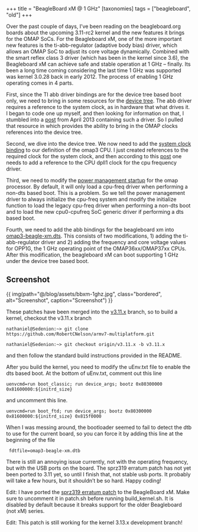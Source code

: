 +++
title = "BeagleBoard xM @ 1 GHz"
[taxonomies]
tags = ["beagleboard", "old"]
+++

Over the past couple of days, I’ve been reading on the beagleboard.org boards about the upcoming 3.11-rc2 kernel and the new features it brings for the OMAP SoCs.  For the Beagleboard xM, one of the more important new features is the ti-abb-regulator (adaptive body bias) driver, which allows an OMAP SoC to adjust its core voltage dynamically.  Combined with the smart reflex class 3 driver (which has been in the kernel since 3.6), the Beagleboard xM can achieve safe and stable operation at 1 GHz – finally.  Its been a long time coming considering the last time 1 GHz was supported was kernel 3.0.28 back in early 2012.  The process of enabling 1 GHz operating comes in 4 parts.

First, since the TI abb driver bindings are for the device tree based boot only, we need to bring in some resources for the [device tree](https://github.com/Teknoman117/beagleboardxm-kernel/blob/v3.11.x/patches/drivers/0005-ARM-dts-omap-clock-bindings-driver.patch).  The abb driver requires a reference to the system clock, as in hardware that what drives it.  I began to code one up myself, and then looking for information on that, I stumbled into a [post](http://lkml.indiana.edu/hypermail/linux/kernel/1304.1/04079.html) from April 2013  containing such a driver.  So I pulled that resource in which provides the ability to bring in the OMAP clocks references into the device tree.

Second, we dive into the device tree.  We now need to add the [system clock binding](https://github.com/Teknoman117/beagleboardxm-kernel/blob/v3.11.x/patches/omap/0014-ARM-dts-omap3-add-clock-bindings-to-dts.patch) to our definition of the omap3 CPU. I just created references to the required clock for the system clock, and then according to this [post](http://lkml.indiana.edu/hypermail/linux/kernel/1304.1/04074.html) one needs to add a reference to the CPU dpll1 clock for the cpu frequency driver.

Third, we need to modify the [power management startup](https://github.com/Teknoman117/beagleboardxm-kernel/blob/v3.11.x/patches/omap/0015-ARM-dts-omap-boot-support-cpu0-cpufreq.patch) for the omap processor. By default, it will only load a cpu-freq driver when performing a non-dts based boot.  This is a problem.  So we tell the power management driver to always initialize the cpu-freq system and modify the initialize function to load the legacy cpu-freq driver when performing a non-dts boot and to load the new cpu0-cpufreq SoC generic driver if performing a dts based boot.

Fourth, we need to add the abb bindings for the beagleboard xm into [omap3-beagle-xm.dts](https://github.com/Teknoman117/beagleboardxm-kernel/blob/v3.11.x/patches/omap/0016-ARM-dts-omap3-beagle-xm-add-opp1g-abb-bindings.patch).  This consists of two modifications, 1) adding the ti-abb-regulator driver and 2) adding the frequency and core voltage values for OPP1G, the 1 GHz operating point of the OMAP36xx/OMAP37xx CPUs.  After this modification, the beagleboard xM can boot supporting 1 GHz under the device tree based boot.

## Screenshot
{{ img(path="@/blog/assets/bbxm-1ghz.jpg", class="bordered", alt="Screenshot", caption="Screenshot") }}

These patches have been merged into the [v3.11.x](https://github.com/RobertCNelson/armv7-multiplatform/tree/v3.11.x) branch, so to build a kernel, checkout the v3.11.x branch

```
nathaniel@Sedenion:~> git clone https://github.com/RobertCNelson/armv7-multiplatform.git

nathaniel@Sedenion:~> git checkout origin/v3.11.x -b v3.11.x
```

and then follow the standard build instructions provided in the README.

After you build the kernel, you need to modify the uEnv.txt file to enable the dts based boot.  At the bottom of  uEnv.txt, comment out this line

```
uenvcmd=run boot_classic; run device_args; bootz 0x80300000 0x81600000:${initrd_size}
```

and uncomment this line.

```
uenvcmd=run boot_ftd; run device_args; bootz 0x80300000 0x81600000:${initrd_size} 0x815f0000
```

When I was messing around, the bootloader seemed to fail to detect the dtb to use for the current board, so you can force it by adding this line at the beginning of the file

```
 fdtfile=omap3-beagle-xm.dtb
```

There is still an annoying issue currently, not with the operating frequency, but with the USB ports on the board.  The sprz319 erratum patch has not yet been ported to 3.11 yet, so until I finish that, not stable usb ports.  It probably will take a few hours, but it shouldn’t be so hard.  Happy coding!

Edit: I have ported the [sprz319 erratum patch](https://github.com/Teknoman117/beagleboardxm-kernel/blob/v3.11.x/patches/omap_sprz319_erratum_v2.1/0001-hack-omap-clockk-dpll5-apply-sprz319e-2.1-erratum-kernel-3.11-rc2.patch) to the BeagleBoard xM. Make sure to uncomment it in patch.sh before running build_kernel.sh.  It is disabled by default because it breaks support for the older Beagleboard (not xM) series.

Edit: This patch is still working for the kernel 3.13.x development branch!
